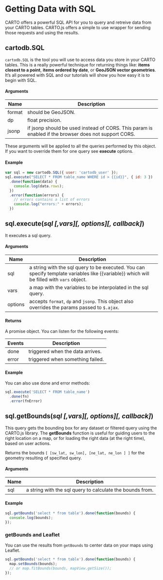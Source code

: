 # Getting Data with SQL

CARTO offers a powerful SQL API for you to query and retreive data from your CARTO tables. CARTO.js offers a simple to use wrapper for sending those requests and using the results.

## cartodb.SQL

`cartodb.SQL` is the tool you will use to access data you store in your CARTO tables. This is a really powerful technique for returning things like: **items closest to a point**, **items ordered by date**, or **GeoJSON vector geometries**. It’s all powered with SQL and our tutorials will show you how easy it is to begin with SQL.

#### Arguments

Name | Description
--- | ---
format | should be GeoJSON.
dp | float precision.
jsonp | if jsonp should be used instead of CORS. This param is enabled if the browser does not support CORS.

These arguments will be applied to all the queries performed by this object. If you want to override them for one query see **execute** options.

#### Example

```javascript
var sql = new cartodb.SQL({ user: 'cartodb_user' });
sql.execute("SELECT * FROM table_name WHERE id > {{id}}", { id: 3 })
  .done(function(data) {
    console.log(data.rows);
  })
  .error(function(errors) {
    // errors contains a list of errors
    console.log("errors:" + errors);
  })
```

## sql.execute(_sql [,vars][, options][, callback]_)

It executes a sql query.

#### Arguments

Name |Description
--- | ---
sql | a string with the sql query to be executed. You can specify template variables like {{variable}} which will be filled with `vars` object.
vars | a map with the variables to be interpolated in the sql query.
options | accepts `format`, `dp` and `jsonp`. This object also overrides the params passed to `$.ajax`.

#### Returns

A promise object. You can listen for the following events:

Events | Description
--- | ---
done | triggered when the data arrives.
error | triggered when something failed.

#### Example

You can also use done and error methods:

```javascript
sql.execute('SELECT * FROM table_name')
  .done(fn)
  .error(fnError)
```

## sql.getBounds(_sql [,vars][, options][, callback]_)

This query gets the bounding box for any dataset or filtered query using the CARTO.js library. The **getBounds** function is useful for guiding users to the right location on a map, or for loading the right data (at the right time), based on user actions.

Returns the bounds `[ [sw_lat, sw_lon], [ne_lat, ne_lon ] ]` for the geometry resulting of specified query. 

#### Arguments

Name |Description
--- | ---
sql | a string with the sql query to calculate the bounds from.

#### Example

```javascript
sql.getBounds('select * from table').done(function(bounds) {
  console.log(bounds);
});
```

### getBounds and Leaflet

You can use the results from `getBounds` to center data on your maps using Leaflet.

```javascript
sql.getBounds('select * from table').done(function(bounds) {
  map.setBounds(bounds);
  // or map.fitBounds(bounds, mapView.getSize());
});
```
